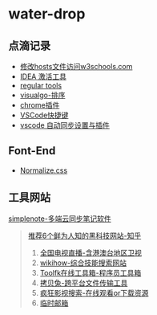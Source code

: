 # water-drop 
## 点滴记录
- [修改hosts文件访问w3schools.com](https://github.com/clydeqin7/water-drop/issues/1)  
- [IDEA 激活工具](http://idea.lanyus.com/)
- [regular tools](http://tool.chinaz.com/regex)
- [visualgo-排序](https://visualgo.net)
- [chrome插件](http://stormzhang.com/2017/07/10/google-chrome-extension2/)
- [VSCode快捷键](https://code.visualstudio.com/shortcuts/keyboard-shortcuts-windows.pdf)
- [vscode 自动同步设置与插件](https://www.cphayim.me/blog/vscode-settings-sync.html)

## Font-End
- [Normalize.css](http://necolas.github.io/normalize.css/)

## 工具网站

[simplenote-多端云同步笔记软件](https://simplenote.com/)

> [推荐6个鲜为人知的黑科技网站-知乎](https://zhuanlan.zhihu.com/p/51882269)
>
> 1. [全国电视直播-含港澳台地区卫视](http://bddn.cn/zb.htm)
> 2. [wikihow-综合技能搜索网站](https://zh.wikihow.com/%E9%A6%96%E9%A1%B5)
> 3. [Toolfk在线工具箱-程序员工具箱](https://www.toolfk.com/)
> 4. [拷贝兔-跨平台文件传输工具](https://cp.ifval.com/)
> 5. [疯狂影视搜索-在线观看or下载资源](http://ifkdy.com/)
> 6. [临时邮箱](http://24mail.chacuo.net/)
